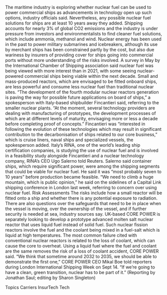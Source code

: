 The maritime industry is exploring whether nuclear fuel can be used to power commercial ships as advancements in technology open up such options, industry officials said.
Nevertheless, any possible nuclear fuel solutions for ships are at least 10 years away they added.
Shipping accounts for nearly 3% of global CO2 emissions and the industry is under pressure from investors and environmentalists to find cleaner fuel solutions, which include ammonia, methanol and wind.
Nuclear energy has been used in the past to power military submarines and icebreakers, although its use by merchant ships has been constrained partly by the cost, but also due wariness by insurers of providing cover for ships going into commercial ports without more understanding of the risks involved.
A survey in May by the International Chamber of Shipping association said nuclear fuel was being viewed with more interest than in 2021, with some seeing nuclear-powered commercial ships being viable within the next decade.
Small and mass-produced reactors, which are envisaged to be fitted onboard ships, are less powerful and consume less nuclear fuel than traditional nuclear sites.
“The development of the fourth modular nuclear reactors generation is paving the way for possible future applications on board of ships,” a spokesperson with Italy-based shipbuilder Fincantieri said, referring to the smaller nuclear plants.
“At the moment, several technology providers are dealing with manufacturing of prototypes, the development processes of which are at different levels of maturity, envisaging more or less a decade before completing proof of concepts.”
Fincantieri was “interested in following the evolution of these technologies which may result in significant contribution to the decarbonisation of ships related to our core business,” which is cruise liners, naval ships and specialized vessels, the spokesperson added.
Italy’s RINA, one of the world’s leading ship certification companies, is studying the use of nuclear fuel and is involved in a feasibility study alongside Fincantieri and a nuclear technology company, RINA’s CEO Ugo Salerno told Reuters.
Salerno said container ships, which require significant power, were among the shipping segments that could be viable for nuclear fuel.
He said it was “most probably seven to 10 years” before production became feasible.
“We need to climb a huge mountain, which is public opinion,” he said on the sidelines of a Capital Link shipping conference in London last week, referring to concern over using nuclear fuel.
Risk Assessments
The risks include how a small reactor will be fitted onto a ship and whether there is any potential exposure to radiation. There are also questions over the safeguards that need to be in place when the vessel is moving, over the ownership of the vessel, and if further security is needed at sea, industry sources say.
UK-based CORE POWER is separately looking to develop a prototype advanced molten salt nuclear reactor that uses liquid fuel instead of solid fuel.
Such nuclear fission reactors involve the fuel and the coolant being mixed in a fuel-salt which is liquid at high temperatures.
The most common failure cited with conventional nuclear reactors is related to the loss of coolant, which can cause the core to overheat. Using a liquid fuel where the fuel and coolant are the same removes the risk of a loss of coolant accident, CORE POWER said.
“We think that sometime around 2032 to 2035, we should be able to demonstrate the first one,” CORE POWER CEO Mikal Boe told reporters during London International Shipping Week on Sept 14.
“If we’re going to have a clean, green transition, nuclear has to be part of it.”
(Reporting by Jonathan Saul; editing by Sharon Singleton)

Topics
Carriers
InsurTech
Tech
